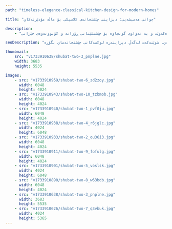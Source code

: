 ```yaml
---
path: "timeless-elegance-classical-kitchen-design-for-modern-homes"

title: "جوانی هەمیشەیی: دیزاینی چێشتخانەی کلاسیکی بۆ ماڵە مۆدێرنەکان"

description:
    - "چێشتخانەیەکی کلاسیکی جوانمان دیزاین کرد کە سیحری شێوازی کۆن لەگەڵ تایبەتمەندی مۆدێرن تێکەڵ دەکات. تیمەکەمان کابینەتی تایبەت دروستکراو و کەرەستەی باشی لە هەموو شوێنەکەدا بەکارهێنا. هەموو وردەکارییەک بە وریاییەوە هەڵبژێردرا بۆ گونجان لەگەڵ دیمەنی نەریتی و زیادکردنی ئاسانکاری مۆدێرن. چێشتخانەکە شوێنی کۆگاکردنی زۆری تێدایە و ئاسانە بۆ جووڵە تێیدا. ژوورێکی گەرم و پێشوازیکەرمان دروست کرد کە شکۆدار دەردەکەوێت و بە تەواوی گونجاوە بۆ چێشتلێنانی ڕۆژانە و کۆبوونەوەی خێزانی."

seoDescription: "دیزاینی چێشتخانەی کلاسیکی هەمیشەیی بدۆزەرەوە کە شکۆی نەریتی لەگەڵ کارایی مۆدێرن تێکەڵ دەکات. کابینەتی تایبەت، کەرەستەی پرێمیەم و دەستڕەنگینی پسپۆڕانە هاوسەنگی تەواوی شێواز و ئاسانکاری دروست دەکەن. شوێنەکەت لەگەڵ دیزاینەرە لوکسەکانی چێشتخانەمان بگۆڕە."

thumbnail:
    src: "v1733910638/shubat-two-3_pnplne.jpg"
    width: 3683
    height: 5535

images:
    - src: "v1733910959/shubat-two-6_zd2zoy.jpg"
      width: 6048
      height: 4024
    - src: "v1733910943/shubat-two-10_tzbmob.jpg"
      width: 6048
      height: 4024
    - src: "v1733910940/shubat-two-1_pvf0ju.jpg"
      width: 6048
      height: 4024
    - src: "v1733910938/shubat-two-4_r6jglc.jpg"
      width: 4024
      height: 6048
    - src: "v1733910933/shubat-two-2_ou36i3.jpg"
      width: 6048
      height: 4024
    - src: "v1733910911/shubat-two-9_fofulg.jpg"
      width: 6048
      height: 4024
    - src: "v1733910901/shubat-two-5_voslsk.jpg"
      width: 4024
      height: 6048
    - src: "v1733910890/shubat-two-8_w63bdb.jpg"
      width: 6048
      height: 4024
    - src: "v1733910638/shubat-two-3_pnplne.jpg"
      width: 3683
      height: 5535
    - src: "v1733910626/shubat-two-7_q3vbuk.jpg"
      width: 4024
      height: 5365
---
```

